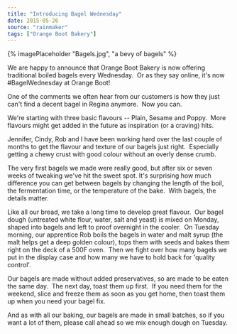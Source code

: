 ```yaml
---
title: "Introducing Bagel Wednesday"
date: 2015-05-26
source: "rainmaker"
tags: ["Orange Boot Bakery"]
---
```


{% imagePlaceholder "Bagels.jpg", "a bevy of bagels" %}
 

We are happy to announce that Orange Boot Bakery is now offering traditional boiled bagels every Wednesday.  Or as they say online, it's now #BagelWednesday at Orange Boot!

One of the comments we often hear from our customers is how they just can't find a decent bagel in Regina anymore.  Now you can.

We're starting with three basic flavours -- Plain, Sesame and Poppy.  More flavours might get added in the future as inspiration (or a craving) hits.

Jennifer, Cindy, Rob and I have been working hard over the last couple of months to get the flavour and texture of our bagels just right.  Especially getting a chewy crust with good colour without an overly dense crumb.

The very first bagels we made were really good, but after six or seven weeks of tweaking we've hit the sweet spot. It's surprising how much difference you can get between bagels by changing the length of the boil, the fermentation time, or the temperature of the bake.  With bagels, the details matter.

Like all our bread, we take a long time to develop great flavour.  Our bagel dough (untreated white flour, water, salt and yeast) is mixed on Monday, shaped into bagels and left to proof overnight in the cooler.  On Tuesday morning, our apprentice Rob boils the bagels in water and malt syrup (the malt helps get a deep golden colour), tops them with seeds and bakes them right on the deck of a 500F oven.  Then we fight over how many bagels we put in the display case and how many we have to hold back for 'quality control'.

Our bagels are made without added preservatives, so are made to be eaten the same day.  The next day, toast them up first.  If you need them for the weekend, slice and freeze them as soon as you get home, then toast them up when you need your bagel fix.

And as with all our baking, our bagels are made in small batches, so if you want a lot of them, please call ahead so we mix enough dough on Tuesday.
